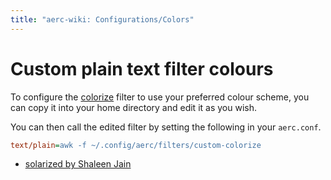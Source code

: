 ```yaml
---
title: "aerc-wiki: Configurations/Colors"
---
```


# Custom plain text filter colours

To configure the
[colorize](https://git.sr.ht/~rjarry/aerc/tree/master/filters/colorize.c)
filter to use your preferred colour scheme, you can copy it into your home
directory and edit it as you wish.

You can then call the edited filter by setting the following in your
`aerc.conf`.

```ini
text/plain=awk -f ~/.config/aerc/filters/custom-colorize
```

- [solarized by Shaleen Jain](https://lists.sr.ht/~rjarry/aerc-devel/patches/30119#%3C20220310045758.228592-1-shaleen@jain.sh%3E+filters/colorize)
